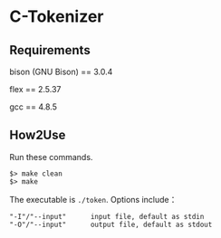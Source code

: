 # C-Tokenizer

## Requirements

bison (GNU Bison) == 3.0.4

flex == 2.5.37

gcc == 4.8.5

## How2Use

Run these commands.

```
$> make clean
$> make
```

The executable is ``./token``. Options include：

```
"-I"/"--input"		input file, default as stdin
"-O"/"--input"		output file, default as stdout
```